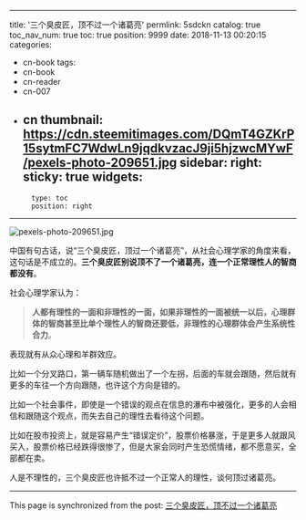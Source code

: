 
---
title: '三个臭皮匠，顶不过一个诸葛亮'
permlink: 5sdckn
catalog: true
toc_nav_num: true
toc: true
position: 9999
date: 2018-11-13 00:20:15
categories:
- cn-book
tags:
- cn-book
- cn-reader
- cn-007
- cn
thumbnail: https://cdn.steemitimages.com/DQmT4GZKrP15sytmFC7WdwLn9jqdkvzacJ9ji5hjzwcMYwF/pexels-photo-209651.jpg
sidebar:
    right:
        sticky: true
widgets:
    -
        type: toc
        position: right
---


![pexels-photo-209651.jpg](https://cdn.steemitimages.com/DQmT4GZKrP15sytmFC7WdwLn9jqdkvzacJ9ji5hjzwcMYwF/pexels-photo-209651.jpg)

中国有句古话，说“三个臭皮匠，顶过一个诸葛亮”，从社会心理学家的角度来看，这句话是不成立的。**三个臭皮匠别说顶不了一个诸葛亮，连一个正常理性人的智商都没有**。

社会心理学家认为：

> **人都有理性的一面和非理性的一面，如果非理性的一面被统一以后，心理群体的智商甚至比单个理性人的智商还要低，非理性的心理群体会产生系统性合力**。

表现就有从众心理和羊群效应。

比如一个分叉路口，第一辆车随机做出了一个左拐，后面的车就会跟随，然后就有更多的车往一个方向跟随，也许这个方向是错的。

比如一个社会事件，即使是一个错误的观点在信息的瀑布中被强化，更多的人会相信和跟随这个观点，而失去自己的理性去看待这个问题。

比如在股市投资上，就是容易产生“错误定价”，股票价格暴涨，于是更多人就跟风买入，股票价格已经跌得很惨了，但是大家会同时产生恐慌情绪，都不愿意买，全部都在卖。

人是不理性的，三个臭皮匠也许抵不过一个正常人的理性，谈何顶过诸葛亮。

- - -

This page is synchronized from the post: [三个臭皮匠，顶不过一个诸葛亮](https://steemit.com/@yellowbird/5sdckn)
